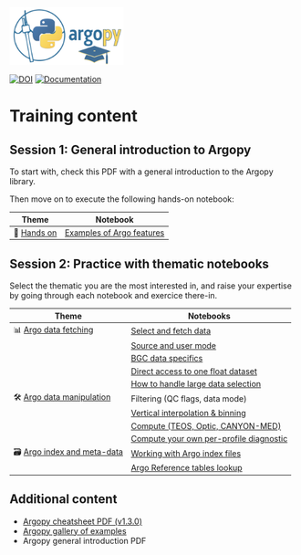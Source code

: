 <img src="https://raw.githubusercontent.com/euroargodev/argopy/master/docs/_static/argopy_logo_long_training.png" alt="argopy logo" width="200"/>

[![DOI][joss-badge]][joss-link]  [![Documentation][rtd-badge]][rtd-link]

[joss-badge]: https://img.shields.io/badge/DOI-10.21105%2Fjoss.02425-brightgreen
[joss-link]: https://dx.doi.org/10.21105/joss.02425
[rtd-badge]: https://img.shields.io/badge/Documentation-v1.3.0-brightgreen
[rtd-link]: https://argopy.readthedocs.io/en/v1.3.0

# Training content

## Session 1: General introduction to Argopy

To start with, check this PDF with a general introduction to the Argopy library.

Then move on to execute the following hands-on notebook:

| Theme                             | Notebook                                                                       | 
|-----------------------------------|--------------------------------------------------------------------------------|
| 🚀 [Hands on](./hands-on) | [Examples of Argo features](./hands-on/argopy-getting-started.ipynb) |

## Session 2: Practice with thematic notebooks

Select the thematic you are the most interested in, and raise your expertise by going through each notebook and exercice there-in.

| Theme                                                            | Notebooks                                                                                            |
|------------------------------------------------------------------|------------------------------------------------------------------------------------------------------|
| 📊 [Argo data fetching](./argo-data-fetching)          | [Select and fetch data](./argo-data-fetching/select-and-fetch-data.ipynb)                            |
|                                                                  | [Source and user mode](./argo-data-fetching/fetching-options.ipynb)                                  |
|                                                                  | [BGC data specifics](./argo-data-fetching/bgc-specifics.ipynb)                                       |
|                                                                  | [Direct access to one float dataset](./argo-data-fetching/direct-access-to-float-dataset.ipynb)      |
|                                                                  | [How to handle large data selection](./argo-data-fetching/large-data-selection.ipynb)                                                                   |
| 🛠️ [Argo data manipulation](./argo-data-manipulation) | Filtering (QC flags, data mode)                                                                      |
|                                                                  | [Vertical interpolation & binning](./argo-data-manipulation/vertical-interpolation-and-binning.ipynb) |
|                                                                  | [Compute (TEOS, Optic, CANYON-MED)](./argo-data-manipulation/compute.ipynb)                          |
|                                                                  | [Compute your own per-profile diagnostic](./argo-data-manipulation/compute-custom.ipynb)             |
| 🗃️ [Argo index and meta-data](./argo-index-meta-data) | [Working with Argo index files](./argo-index-meta-data/working-with-argo-index.ipynb)                |
|                                                                  | [Argo Reference tables lookup](./argo-index-meta-data/argo-reference-tables.ipynb)                   |

## Additional content

- [Argopy cheatsheet PDF (v1.3.0)](https://argopy.readthedocs.io/en/v1.3.0/_static/argopy-cheatsheet.pdf)
- [Argopy gallery of examples](https://argopy.readthedocs.io/en/v1.3.0/gallery.html)
- Argopy general introduction PDF